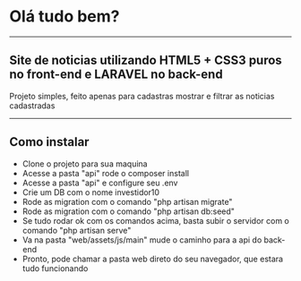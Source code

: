 <h1>Olá tudo bem?</h1>
<hr>
<h2>Site de noticias utilizando HTML5 + CSS3 puros no front-end e LARAVEL no back-end</h2>

<p>Projeto simples, feito apenas para cadastras mostrar e filtrar as noticias cadastradas</p>

<hr>
<h2>Como instalar</h2>

<ul>
  <li>Clone o projeto para sua maquina</li>
  <li>Acesse a pasta "api" rode o composer install</li>
  <li>Acesse a pasta "api" e configure seu .env</li>
  <li>Crie um DB com o nome investidor10</li>
  <li>Rode as migration com o comando "php artisan migrate"</li>
  <li>Rode as migration com o comando "php artisan db:seed"</li>
  <li>Se tudo rodar ok com os comandos acima, basta subir o servidor com o comando "php artisan serve"</li>
  <li>Va na pasta "web/assets/js/main" mude o caminho para a api do back-end</li>
  <li>Pronto, pode chamar a pasta web direto do seu navegador, que estara tudo funcionando</li>
  
</ul>
